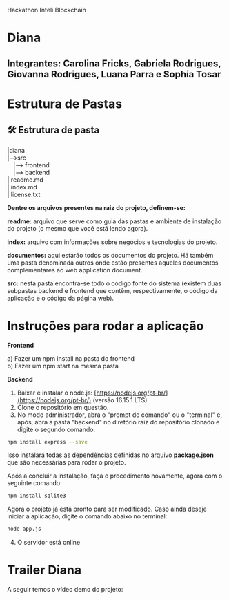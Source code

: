 Hackathon Inteli Blockchain
# Diana
## Integrantes: Carolina Fricks, Gabriela Rodrigues, Giovanna Rodrigues, Luana Parra e Sophia Tosar

# Estrutura de Pastas 

## 🛠 Estrutura de pasta

|diana<br>
    |-->src<br>
         &emsp;|--> frontend<br>
  &emsp;|--> backend<br>
| readme.md<br>
| index.md<br>
| license.txt<br>



<b>Dentre os arquivos presentes na raiz do projeto, definem-se:</b>

<b>readme:</b> arquivo que serve como guia das pastas e ambiente de instalação do projeto (o mesmo que você está lendo agora).

<b>index:</b> arquivo com informações sobre negócios e tecnologias do projeto.

<b>documentos:</b> aqui estarão todos os documentos do projeto. Há também uma pasta denominada outros onde estão presentes aqueles documentos complementares ao web application document.

<b>src:</b> nesta pasta encontra-se todo o código fonte do sistema (existem duas subpastas backend e frontend que contêm, respectivamente, o código da aplicação e o código da página web).

# Instruções para rodar a aplicação 

**Frontend**

a) Fazer um npm install na pasta do frontend<br>
b) Fazer um npm start na mesma pasta<br>

**Backend**

1.  Baixar e instalar o node.js:  [https://nodejs.org/pt-br/](https://nodejs.org/pt-br/) (versão 16.15.1 LTS)
2. Clone o repositório em questão.
3.  No modo administrador, abra o "prompt de comando" ou o "terminal" e, após,  abra a pasta "backend" no diretório raiz do repositório clonado e digite o segundo comando:

```sh
npm install express --save
```

Isso instalará todas as dependências definidas no arquivo <b>package.json</b> que são necessárias para rodar o projeto. <br>

Após a concluir a instalação, faça o procedimento novamente, agora com o seguinte comando: <br>

```sh
npm install sqlite3
```

Agora o projeto já está pronto para ser modificado. Caso ainda deseje iniciar a aplicação, digite o comando abaixo no terminal:

```sh
node app.js
```
4. O servidor está online

# Trailer Diana

A seguir temos o vídeo demo do projeto:

